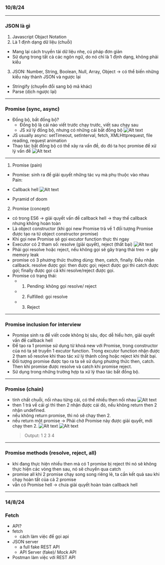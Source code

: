 ### 10/8/24

---

### JSON là gì

1. Javascript Objact Notation
2. Là 1 định dạng dữ liệu (chuỗi)

- Mang lại cách truyền tải dữ liệu nhẹ, cú pháp đơn giản
- Sử dụng trong tất cả các ngôn ngữ, do nó chỉ là 1 định dạng, không phải kiểu

3. JSON: Number, String, Boolean, Null, Array, Object
   -> có thể biến những kiểu này thành JSON và ngược lại

- Stringify (chuyển đổi sang bộ mã khác)
- Parse (dịch ngược lại)

---

### Promise (sync, async)

- Đồng bộ, bất đồng bộ?
  - Đồng bộ là cái nào viết trước chạy trước, viết sau chạy sau
  - JS xử lý đồng bộ, nhưng có những cái bất đồng bộ
    ![Alt text](image.png)
- JS usually async: setTimeout, setInterval, fetch, XMLHttprequest, file reading, request animation
- Thao tác bất đồng bộ có thể xảy ra vấn đề, do đó ta học promise để xử lý vấn đề
  ![Alt text](image-1.png)

---

1. Promise (pain)

- Promise: sinh ra để giải quyết những tác vụ mà phụ thuộc vào nhau
  Pain:

- Callback hell
  ![Alt text](image-2.png)
- Pyramid of doom

2. Promise (concept)

- có trong ES6 -> giải quyết vấn đề callback hell -> thay thế callback nhưng không hoàn toàn
- Là object constructor (khi gọi new Promise trả về 1 đối tượng Promise được tạo ra từ object constructor promise)
- Khi gọi new Promise sẽ gọi excutor function thực thi ngay
- Executor có 2 tham số: resolve (giải quyết), reject (thất bại)
  ![Alt text](image-3.png)
- Phải gọi resolve hoặc reject, nếu không gọi sẽ gây trạng thái treo -> gây memory leak
- promise có 3 phương thức thường dùng: then, catch, finally. Đều nhận callback. resolve được gọi: then được gọi; reject được gọi thì catch được gọi; finally được gọi cả khi resolve/reject được gọi.
- Promise có trạng thái:
  - 1. Pending: không gọi resolve/ reject
  - 2. Fulfilled: gọi resolve
  - 3. Reject

---

### Promise inclusion for interview

- Promise sinh ra để viết code không bị sâu, đọc dễ hiểu hơn, giải quyết vấn đề callback hell
- Để tạo ra 1 promise sử dụng từ khoá new với Promise, trong constructor của nó ta sẽ truyền 1 excutor function. Trong excutor function nhận được 2 tham số resolve khi thao tác xử lý thành công hoặc reject khi thất bại.
- Đối tượng promise được tạo ra ta sẽ sử dụng phương thức then, catch. Then khi promise được resolve và catch khi promise reject.
- Sử dụng trong những trường hợp ta xử lý thao tác bất đồng bộ.

---

### Promise (chain)

- tính chất chuỗi, nối nhau từng cái, có thể nhiều then nối nhau
  ![Alt text](image-4.png)
- then 1 trả về cái gì thì then 2 nhận được cái đó, nếu không return then 2 nhận undefined.
- nếu không return promise, thì nó sẽ chạy then 2.
- nếu return một promise
  -> Phải chờ Promise này được giải quyết, mới chạy then 2.
  ![Alt text](image-5.png)
  ![Alt text](image-6.png)
  > Output: 1 2 3 4

---

### Promise methods (resolve, reject, all)

- khi đang thực hiện nhiều then mà có 1 promise bị reject thì nó sẽ không thực hiện các vòng then sau, nó sẽ chuyển qua catch
- promise all khi 2 promise chạy song song riêng lẻ, ta cần kết quả sau khi chạy hoàn tất của cả 2 promise
- vẫn có Promise hell -> chưa giải quyết hoàn toàn callback hell

---

### 14/8/24

### Fetch

- API?
- fetch
  - cách làm việc để gọi api
- JSON server
  - a full fake REST API
  - API Server (fake)/ Mock API
- Postman làm việc với REST API
